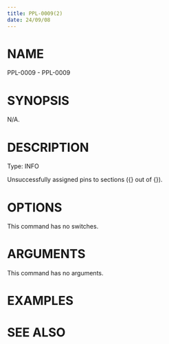 ```yaml
---
title: PPL-0009(2)
date: 24/09/08
---
```


# NAME

PPL-0009 - PPL-0009

# SYNOPSIS

N/A.

# DESCRIPTION

Type: INFO

Unsuccessfully assigned pins to sections ({} out of {}).

# OPTIONS

This command has no switches.

# ARGUMENTS

This command has no arguments.

# EXAMPLES

# SEE ALSO
